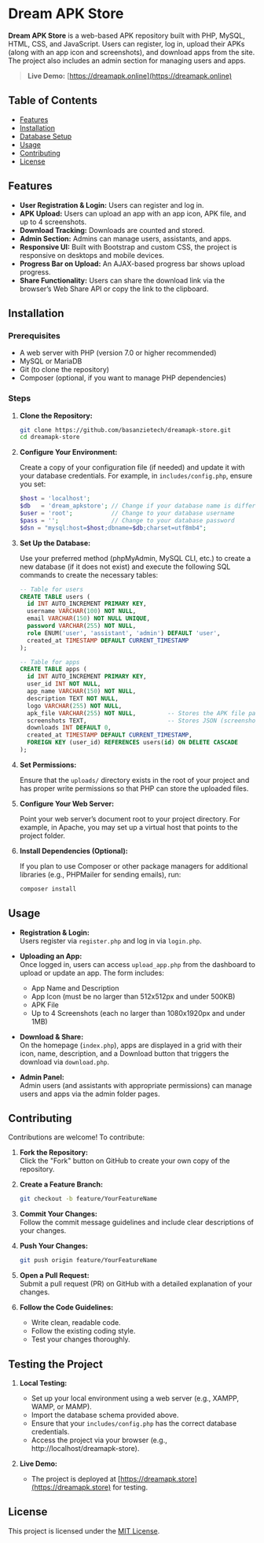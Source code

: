 # Dream APK Store

**Dream APK Store** is a web-based APK repository built with PHP, MySQL, HTML, CSS, and JavaScript. Users can register, log in, upload their APKs (along with an app icon and screenshots), and download apps from the site. The project also includes an admin section for managing users and apps.

> **Live Demo:** [https://dreamapk.online](https://dreamapk.online)

## Table of Contents

- [Features](#features)
- [Installation](#installation)
- [Database Setup](#database-setup)
- [Usage](#usage)
- [Contributing](#contributing)
- [License](#license)

## Features

- **User Registration & Login:** Users can register and log in.
- **APK Upload:** Users can upload an app with an app icon, APK file, and up to 4 screenshots.
- **Download Tracking:** Downloads are counted and stored.
- **Admin Section:** Admins can manage users, assistants, and apps.
- **Responsive UI:** Built with Bootstrap and custom CSS, the project is responsive on desktops and mobile devices.
- **Progress Bar on Upload:** An AJAX-based progress bar shows upload progress.
- **Share Functionality:** Users can share the download link via the browser’s Web Share API or copy the link to the clipboard.

## Installation

### Prerequisites

- A web server with PHP (version 7.0 or higher recommended)
- MySQL or MariaDB
- Git (to clone the repository)
- Composer (optional, if you want to manage PHP dependencies)

### Steps

1. **Clone the Repository:**

   ```bash
   git clone https://github.com/basanzietech/dreamapk-store.git
   cd dreamapk-store
   ```

2. **Configure Your Environment:**

   Create a copy of your configuration file (if needed) and update it with your database credentials. For example, in `includes/config.php`, ensure you set:

   ```php
   $host = 'localhost';
   $db   = 'dream_apkstore'; // Change if your database name is different
   $user = 'root';           // Change to your database username
   $pass = '';               // Change to your database password
   $dsn = "mysql:host=$host;dbname=$db;charset=utf8mb4";
   ```

3. **Set Up the Database:**

   Use your preferred method (phpMyAdmin, MySQL CLI, etc.) to create a new database (if it does not exist) and execute the following SQL commands to create the necessary tables:

   ```sql
   -- Table for users
   CREATE TABLE users (
     id INT AUTO_INCREMENT PRIMARY KEY,
     username VARCHAR(100) NOT NULL,
     email VARCHAR(150) NOT NULL UNIQUE,
     password VARCHAR(255) NOT NULL,
     role ENUM('user', 'assistant', 'admin') DEFAULT 'user',
     created_at TIMESTAMP DEFAULT CURRENT_TIMESTAMP
   );

   -- Table for apps
   CREATE TABLE apps (
     id INT AUTO_INCREMENT PRIMARY KEY,
     user_id INT NOT NULL,
     app_name VARCHAR(150) NOT NULL,
     description TEXT NOT NULL,
     logo VARCHAR(255) NOT NULL,
     apk_file VARCHAR(255) NOT NULL,         -- Stores the APK file path
     screenshots TEXT,                       -- Stores JSON (screenshot paths)
     downloads INT DEFAULT 0,
     created_at TIMESTAMP DEFAULT CURRENT_TIMESTAMP,
     FOREIGN KEY (user_id) REFERENCES users(id) ON DELETE CASCADE
   );
   ```

4. **Set Permissions:**

   Ensure that the `uploads/` directory exists in the root of your project and has proper write permissions so that PHP can store the uploaded files.

5. **Configure Your Web Server:**

   Point your web server’s document root to your project directory. For example, in Apache, you may set up a virtual host that points to the project folder.

6. **Install Dependencies (Optional):**

   If you plan to use Composer or other package managers for additional libraries (e.g., PHPMailer for sending emails), run:

   ```bash
   composer install
   ```

## Usage

- **Registration & Login:**  
  Users register via `register.php` and log in via `login.php`.

- **Uploading an App:**  
  Once logged in, users can access `upload_app.php` from the dashboard to upload or update an app. The form includes:
  - App Name and Description  
  - App Icon (must be no larger than 512x512px and under 500KB)  
  - APK File  
  - Up to 4 Screenshots (each no larger than 1080x1920px and under 1MB)

- **Download & Share:**  
  On the homepage (`index.php`), apps are displayed in a grid with their icon, name, description, and a Download button that triggers the download via `download.php`.

- **Admin Panel:**  
  Admin users (and assistants with appropriate permissions) can manage users and apps via the admin folder pages.

## Contributing

Contributions are welcome! To contribute:

1. **Fork the Repository:**  
   Click the "Fork" button on GitHub to create your own copy of the repository.

2. **Create a Feature Branch:**  
   ```bash
   git checkout -b feature/YourFeatureName
   ```

3. **Commit Your Changes:**  
   Follow the commit message guidelines and include clear descriptions of your changes.

4. **Push Your Changes:**  
   ```bash
   git push origin feature/YourFeatureName
   ```

5. **Open a Pull Request:**  
   Submit a pull request (PR) on GitHub with a detailed explanation of your changes.

6. **Follow the Code Guidelines:**  
   - Write clean, readable code.
   - Follow the existing coding style.
   - Test your changes thoroughly.

## Testing the Project

1. **Local Testing:**  
   - Set up your local environment using a web server (e.g., XAMPP, WAMP, or MAMP).
   - Import the database schema provided above.
   - Ensure that your `includes/config.php` has the correct database credentials.
   - Access the project via your browser (e.g., http://localhost/dreamapk-store).

2. **Live Demo:**  
   - The project is deployed at [https://dreamapk.store](https://dreamapk.store) for testing.

## License

This project is licensed under the [MIT License](LICENSE).
